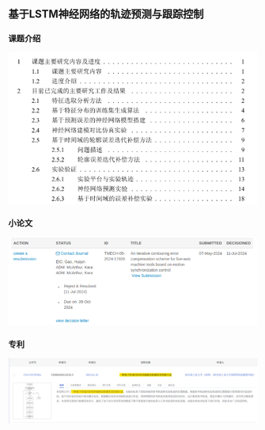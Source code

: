## 基于LSTM神经网络的轨迹预测与跟踪控制

### 课题介绍

![alt text](image-1.png)

### 小论文

![alt text](image-2.png)

### 专利
![alt text](image-3.png)